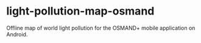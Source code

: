 # light-pollution-map-osmand
Offline map of world light pollution for the OSMAND+ mobile application on Android.
